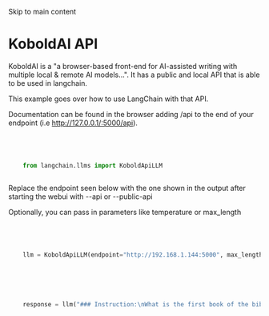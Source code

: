 

Skip to main content

# KoboldAI API

KoboldAI is a "a browser-based front-end for AI-assisted writing with multiple local & remote AI models...". It has a public and local API that is able to be used in langchain.

This example goes over how to use LangChain with that API.

Documentation can be found in the browser adding /api to the end of your endpoint (i.e http://127.0.0.1/:5000/api).

```python




    from langchain.llms import KoboldApiLLM



```


Replace the endpoint seen below with the one shown in the output after starting the webui with --api or --public-api

Optionally, you can pass in parameters like temperature or max_length

```python




    llm = KoboldApiLLM(endpoint="http://192.168.1.144:5000", max_length=80)



```


```python




    response = llm("### Instruction:\nWhat is the first book of the bible?\n### Response:")



```
